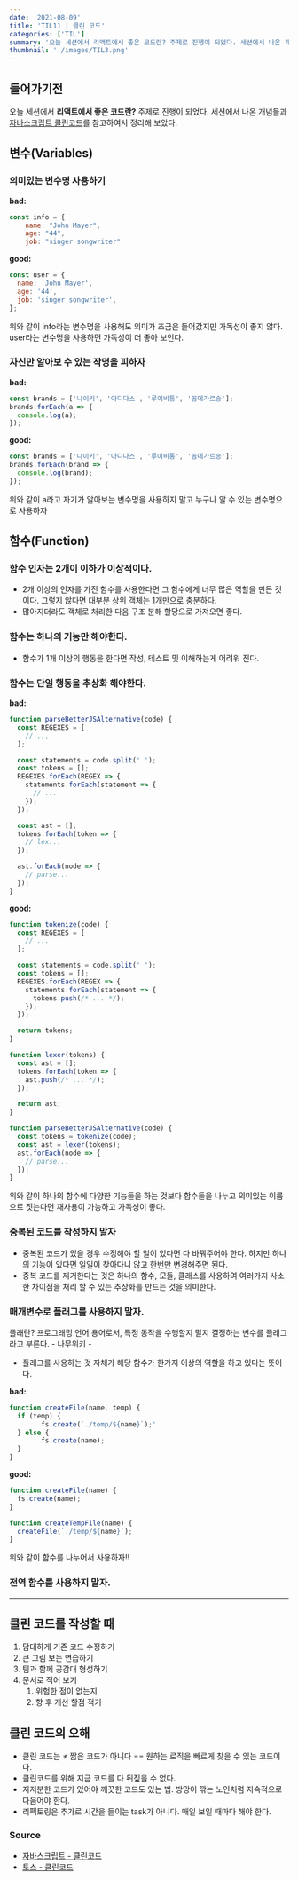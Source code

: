 ```yaml
---
date: '2021-08-09'
title: 'TIL11 | 클린 코드'
categories: ['TIL']
summary: '오늘 세션에서 리액트에서 좋은 코드란? 주제로 진행이 되었다. 세션에서 나온 개념들과 자바스크립트 클린코드를 참고하여서 정리해 보았다.'
thumbnail: './images/TIL3.png'
---
```


## **들어가기전**

오늘 세션에서 **리액트에서 좋은 코드란?** 주제로 진행이 되었다. 세션에서 나온 개념들과 [자바스크립트 클린코드](https://github.com/qkraudghgh/clean-code-javascript-ko)를 참고하여서 정리해 보았다.

## 변수(Variables)

### **의미있는 변수명 사용하기**

**bad:**

```jsx
const info = {
	name: "John Mayer",
	age: "44",
	job: "singer songwriter"

```

**good:**

```jsx
const user = {
  name: 'John Mayer',
  age: '44',
  job: 'singer songwriter',
};
```

위와 같이 info라는 변수명을 사용해도 의미가 조금은 들어갔지만 가독성이 좋지 않다. user라는 변수명을 사용하면 가독성이 더 좋아 보인다.

### **자신만 알아보 수 있는 작명을 피하자**

**bad:**

```jsx
const brands = ['나이키', '아디다스', '루이비통', '꼼데가르송'];
brands.forEach(a => {
  console.log(a);
});
```

**good:**

```jsx
const brands = ['나이키', '아디다스', '루이비통', '꼼데가르송'];
brands.forEach(brand => {
  console.log(brand);
});
```

위와 같이 a라고 자기가 알아보는 변수명을 사용하지 말고 누구나 알 수 있는 변수명으로 사용하자

## 함수(Function)

### **함수 인자는 2개이 이하가 이상적이다.**

- 2개 이상의 인자를 가진 함수를 사용한다면 그 함수에게 너무 많은 역할을 만든 것이다. 그렇지 않다면 대부분 상위 객체는 1개만으로 충분하다.
- 많아지더라도 객체로 처리한 다음 구조 분해 할당으로 가져오면 좋다.

### **함수는 하나의 기능만 해야한다.**

- 함수가 1개 이상의 행동을 한다면 작성, 테스트 및 이해하는게 어려워 진다.

### **함수는 단일 행동을 추상화 해야한다.**

**bad:**

```jsx
function parseBetterJSAlternative(code) {
  const REGEXES = [
    // ...
  ];

  const statements = code.split(' ');
  const tokens = [];
  REGEXES.forEach(REGEX => {
    statements.forEach(statement => {
      // ...
    });
  });

  const ast = [];
  tokens.forEach(token => {
    // lex...
  });

  ast.forEach(node => {
    // parse...
  });
}
```

**good:**

```jsx
function tokenize(code) {
  const REGEXES = [
    // ...
  ];

  const statements = code.split(' ');
  const tokens = [];
  REGEXES.forEach(REGEX => {
    statements.forEach(statement => {
      tokens.push(/* ... */);
    });
  });

  return tokens;
}

function lexer(tokens) {
  const ast = [];
  tokens.forEach(token => {
    ast.push(/* ... */);
  });

  return ast;
}

function parseBetterJSAlternative(code) {
  const tokens = tokenize(code);
  const ast = lexer(tokens);
  ast.forEach(node => {
    // parse...
  });
}
```

위와 같이 하나의 함수에 다양한 기능들을 하는 것보다 함수들을 나누고 의미있는 이름으로 짓는다면 재사용이 가능하고 가독성이 좋다.

### **중복된 코드를 작성하지 말자**

- 중복된 코드가 있을 경우 수정해야 할 일이 있다면 다 바꿔주어야 한다. 하지만 하나의 기능이 있다면 일일이 찾아다니 않고 한번만 변경해주면 된다.
- 중복 코드를 제거한다는 것은 하나의 함수, 모듈, 클래스를 사용하여 여러가지 사소한 차이점을 처리 할 수 있는 추상화를 만드는 것을 의미한다.

### **매개변수로 플래그를 사용하지 말자.**

플래란? 프로그래밍 언어 용어로서, 특정 동작을 수행할지 말지 결정하는 변수를 플래그라고 부른다. - 나무위키 -

- 플래그를 사용하는 것 자체가 해당 함수가 한가지 이상의 역할을 하고 있다는 뜻이다.

**bad:**

```jsx
function createFile(name, temp) {
  if (temp) {
		fs.create(`./temp/${name}`);'
  } else {
		fs.create(name);
  }
}
```

**good:**

```jsx
function createFile(name) {
  fs.create(name);
}

function createTempFile(name) {
  createFile(`./temp/${name}`);
}
```

위와 같이 함수를 나누어서 사용하자!!

### **전역 함수를 사용하지 말자.**

---

## 클린 코드를 작성할 때

1. 담대하게 기존 코드 수정하기
2. 큰 그림 보는 연습하기
3. 팀과 함께 공감대 형성하기
4. 문서로 적어 보기
   1. 위험한 점이 없는지
   2. 향 후 개선 할점 적기

## 클린 코드의 오해

- 클린 코드는 ≠ 짧은 코드가 아니다 == 원하는 로직을 빠르게 찾을 수 있는 코드이다.
- 클린코드를 위해 지금 코드를 다 뒤짚을 수 없다.
- 지저분한 코드가 있어야 깨끗한 코드도 있는 법. 방망이 깎는 노인처럼 지속적으로 다음어야 한다.
- 리팩토링은 추가로 시간을 들이는 task가 아니다. 매일 보일 때마다 해야 한다.

### Source

- [자바스크립트 - 클린코드](https://github.com/qkraudghgh/clean-code-javascript-ko#%EC%86%8C%EA%B0%9Cintroduction)
- [토스 - 클린코드](https://youtu.be/edWbHp_k_9Y)
